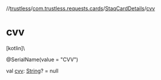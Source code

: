 //[trustless](../../../index.md)/[com.trustless.requests.cards](../index.md)/[StaqCardDetails](index.md)/[cvv](cvv.md)

# cvv

[kotlin]\

@SerialName(value = &quot;CVV&quot;)

val [cvv](cvv.md): [String](https://kotlinlang.org/api/latest/jvm/stdlib/kotlin/-string/index.html)? = null
